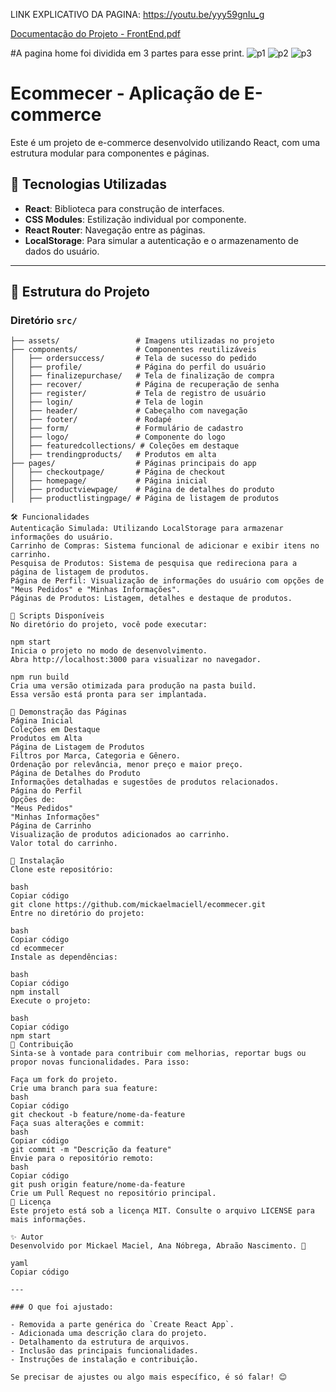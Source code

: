 LINK EXPLICATIVO DA PAGINA: https://youtu.be/yyy59gnIu_g

[Documentação do Projeto - FrontEnd.pdf](https://github.com/user-attachments/files/18187658/Documentacao.do.Projeto.-.FrontEnd.pdf)


#A pagina home foi dividida em 3 partes para esse print.
![p1](https://github.com/user-attachments/assets/1150b72b-d3d8-4022-b12d-ca86ce4cfc87)
![p2](https://github.com/user-attachments/assets/b96445df-e46f-4605-a39d-d7f8b0cf37c7)
![p3](https://github.com/user-attachments/assets/ad546c83-270a-4696-a303-4f7aba23b19d)


# Ecommecer - Aplicação de E-commerce

Este é um projeto de e-commerce desenvolvido utilizando React, com uma estrutura modular para componentes e páginas.

## 🚀 Tecnologias Utilizadas

- **React**: Biblioteca para construção de interfaces.
- **CSS Modules**: Estilização individual por componente.
- **React Router**: Navegação entre as páginas.
- **LocalStorage**: Para simular a autenticação e o armazenamento de dados do usuário.

---

## 📁 Estrutura do Projeto

### Diretório `src/`

```plaintext
├── assets/                 # Imagens utilizadas no projeto
├── components/             # Componentes reutilizáveis
│   ├── ordersuccess/       # Tela de sucesso do pedido
│   ├── profile/            # Página do perfil do usuário
│   ├── finalizepurchase/   # Tela de finalização de compra
│   ├── recover/            # Página de recuperação de senha
│   ├── register/           # Tela de registro de usuário
│   ├── login/              # Tela de login
│   ├── header/             # Cabeçalho com navegação
│   ├── footer/             # Rodapé
│   ├── form/               # Formulário de cadastro
│   ├── logo/               # Componente do logo
│   ├── featuredcollections/ # Coleções em destaque
│   ├── trendingproducts/   # Produtos em alta
├── pages/                  # Páginas principais do app
│   ├── checkoutpage/       # Página de checkout
│   ├── homepage/           # Página inicial
│   ├── productviewpage/    # Página de detalhes do produto
│   ├── productlistingpage/ # Página de listagem de produtos

🛠️ Funcionalidades
Autenticação Simulada: Utilizando LocalStorage para armazenar informações do usuário.
Carrinho de Compras: Sistema funcional de adicionar e exibir itens no carrinho.
Pesquisa de Produtos: Sistema de pesquisa que redireciona para a página de listagem de produtos.
Página de Perfil: Visualização de informações do usuário com opções de "Meus Pedidos" e "Minhas Informações".
Páginas de Produtos: Listagem, detalhes e destaque de produtos.

📜 Scripts Disponíveis
No diretório do projeto, você pode executar:

npm start
Inicia o projeto no modo de desenvolvimento.
Abra http://localhost:3000 para visualizar no navegador.

npm run build
Cria uma versão otimizada para produção na pasta build.
Essa versão está pronta para ser implantada.

🌟 Demonstração das Páginas
Página Inicial
Coleções em Destaque
Produtos em Alta
Página de Listagem de Produtos
Filtros por Marca, Categoria e Gênero.
Ordenação por relevância, menor preço e maior preço.
Página de Detalhes do Produto
Informações detalhadas e sugestões de produtos relacionados.
Página do Perfil
Opções de:
"Meus Pedidos"
"Minhas Informações"
Página de Carrinho
Visualização de produtos adicionados ao carrinho.
Valor total do carrinho.

📂 Instalação
Clone este repositório:

bash
Copiar código
git clone https://github.com/mickaelmaciell/ecommecer.git
Entre no diretório do projeto:

bash
Copiar código
cd ecommecer
Instale as dependências:

bash
Copiar código
npm install
Execute o projeto:

bash
Copiar código
npm start
🤝 Contribuição
Sinta-se à vontade para contribuir com melhorias, reportar bugs ou propor novas funcionalidades. Para isso:

Faça um fork do projeto.
Crie uma branch para sua feature:
bash
Copiar código
git checkout -b feature/nome-da-feature
Faça suas alterações e commit:
bash
Copiar código
git commit -m "Descrição da feature"
Envie para o repositório remoto:
bash
Copiar código
git push origin feature/nome-da-feature
Crie um Pull Request no repositório principal.
📄 Licença
Este projeto está sob a licença MIT. Consulte o arquivo LICENSE para mais informações.

✨ Autor
Desenvolvido por Mickael Maciel, Ana Nóbrega, Abraão Nascimento. 🚀

yaml
Copiar código

---

### O que foi ajustado:

- Removida a parte genérica do `Create React App`.
- Adicionada uma descrição clara do projeto.
- Detalhamento da estrutura de arquivos.
- Inclusão das principais funcionalidades.
- Instruções de instalação e contribuição.

Se precisar de ajustes ou algo mais específico, é só falar! 😊
